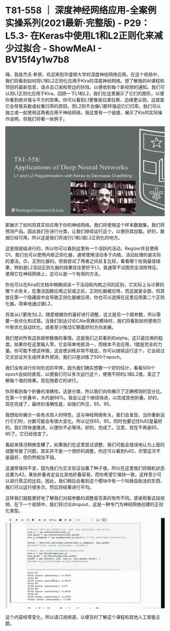 # T81-558 ｜ 深度神经网络应用-全案例实操系列(2021最新·完整版) - P29：L5.3- 在Keras中使用L1和L2正则化来减少过拟合 - ShowMeAI - BV15f4y1w7b8

嗨，我是杰夫·希顿，欢迎来到华盛顿大学的深度神经网络应用。在这个视频中，我们将看到如何将L1和L2正则化应用于Kira的深度神经网络。想了解我的AI课程和项目的最新信息，请点击订阅和旁边的铃铛，以便收到每个新视频的通知。我们可以将L1正则化应用于Kira，回顾一下L1和L2，我们在这里展示了它们的图形，以便你看到绝对值与平方的效果。你可以看到L1更像是拉普拉斯，边缘更尖锐，这就是它会导致系数或权重归零的原因，而L2则不会像L1那样强迫它们归零。我们可以独立或一起使用这两者应用于神经网络。我这里有一个链接，展示了Kis的实际操作说明，但我们将看一些例子。

![](img/7faee9fce20cf27950729f356ade8454_1.png)

那展示了如何将其实际应用于你的神经网络。我们将使用这个样本数据集。我们将预测产品。因此我们在进行分类，让我们继续运行这个，以便将其加载。好的，数据已经可用，所以这是我们将进行L1和/或L2正则化的地方。

这是按层级进行的，所以你可以看到这里有一个活跃的活动。Regizer并且使用O1。我们也可以使用内核正则化器，通常使用活动多于内核。活动处理的是实际的激活。😊，正则化器的。但我尝试了两者之间反复比较，看看哪个给我最佳结果，特别是L2活动正则化器的结果往往更好于L1。我通常不试图完全消除特征，使用它在神经网络上，这可以是一个有用的方法。

你也可以在Kira的文档中稍微阅读一下活动和内核之间的区别，它实际上与计算的哪个点有关，在激活函数应用之前或之后，正则化器被应用，而这就是全部。将其放在第一个隐藏层中会导致正则化器被应用，你也可以选择在这里应用第二个正则化器，简单地通过做L2。

将其从L1更改为L2。随意根据你的喜好进行调整，这又是另一个超参数，所以需要一些优化和试错。当我们到达讨论CAle竞赛的模块时，我们将看到如何使用贝叶斯优化自动优化，或者至少推动它朝着好的方向发展。

我们想对所有这些超参数做的事情。这是我们之前看到的alpha。这只是应用的程度。如果你在这里输入零，它会简单地抵消一，而根本不会应用，1就是完全的力量。你可能不想这样做，这会使训练非常不稳定。你可以继续运行这个，它会经过交叉验证并生成样本外预测，我们只是训练了500个epoch。

我们没有进行任何形式的早停，因为我们确实想要一个好的估计，看看500个epoch会如何表现，以便我们可以多次运行这个，使用不同的L1和L2值，真正了解每个值的效果。现在随着它的进行。

你将看到每个折叠的准确性。这是分类，所以我们向你展示了正确预测的百分比。在第一个折叠中，大约是66%。我会让这个继续快进，以完成其他折叠。好的，现在完成了，最终的准确性是，如我们所见，65，95。

我想给你展示一些有点烦人的特性，这与神经网络有关。我们会发现，当你重新运行它们时，分数可能会有很大变化。所以记住65，95。同时也要记住full2是最好的。我们将快速推进，以便你不必等待。好的，完成了。注意，现在不再是65，95了。它已经改变了。

看起来情况稍微变糟了。如果我们在这里尝试调整，我们可能会错误地认为上面的调整导致了问题，其实并不是一个很好的调整。你还可以看到full2，尽管这次不是最好，但仍然相当不错。

这通常保持不变，因为我们为交叉验证设置了种子值，所以在这里我们将随机状态设置为42。某些折叠肯定会比其他折叠容易，而你希望它保持一致，这样至少可以进行真正的比较。因此，我们稍后会看到这个模块中有一个叫做自助法的东西，我们可以运行很多次，然后将结果进行平均。

这样我们就能更好地了解我们对超参数的调整是否真的有所不同。感谢观看这段视频，在下一个视频中，我们将讨论dropout，这是一种专门为神经网络创建的正则化类型。

![](img/7faee9fce20cf27950729f356ade8454_3.png)

这个内容经常变化，所以请订阅频道，以便及时了解这个课程和其他人工智能主题。
